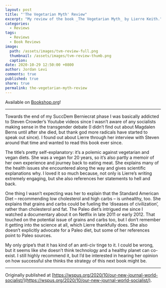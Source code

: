 ```yaml
---
layout: post
title: "'The Vegetarian Myth' Review"
excerpt: "My review of the book _The Vegetarian Myth_ by Lierre Keith."
categories:
  - Reviews
tags:
  - Reviews
  - Book Reviews
image: 
  path: /assets/images/tvm-review-full.png
  thumbnail: /assets/images/tvm-review-thumb.png
  caption:
date: 2020-10-29 12:50:00 +0800
author: Jordan Levi
comments: true
published: true
share: true
permalink: the-vegetarian-myth-review
---
```

Available on [Bookshop.org](https://bookshop.org/books/the-vegetarian-myth-food-justice-and-sustainability/9781604860801)!

<hr>

Towards the end of my SuccDem Berniecrat phase I was basically addicted to Steven Crowder’s Youtube videos since I wasn’t aware of any socialists making sense in the transgender debate (I didn’t find out about Magdalen Berns until after she died, but thank god more radicals have started to speak out since). I found out about Lierre through her interview with Steven around that time and wanted to read this book ever since.

The title’s pretty self-explanatory: it’s a polemic against vegetarian and vegan diets. She was a vegan for 20 years, so it’s also partly a memoir of her own experience and journey back to eating meat. She explains many of the health issues she encountered along the way and gives scientific explanations why. I loved it so much because, not only is Lierre’s writing extremely engaging, but she also references her statements to hell and back.

One thing I wasn’t expecting was her to explain that the Standard American Diet – recommending low cholesterol and high carbs – is unhealthy, too. She explains that grains and carbs could be fueling the ‘diseases of civilization’, rather than cholesterol and fat. The Paleo diet’s intrigued me since I watched a documentary about it on Netflix in late 2011 or early 2012. That touched on the potential issue of grains and carbs too, but I don’t remember it getting into the science at all, which Lierre thankfully does. She also doesn’t explicitly advocate for a Paleo diet, but some of her references point to Paleo sources.

My only gripe’s that it has kind of an anti-civ tinge to it. I could be wrong, but it seems like she doesn’t think technology and a healthy planet can co-exist. I still highly recommend it, but I’d be interested in hearing her opinion on how successful she thinks the strategy of this next book might be.

<hr>

Originally published at [https://wspus.org/2020/10/our-new-journal-world-socialist/](https://wspus.org/2020/10/our-new-journal-world-socialist/).
